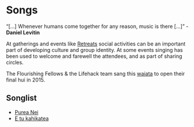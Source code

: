 # Songs

“\[…\] Whenever humans come together for any reason, music is there \[…\]” - **Daniel Levitin**

At gatherings and events like [Retreats](retreats.md) social activities can be an important part of developing culture and group identity. At some events singing has been used to welcome and farewell the attendees, and as part of sharing circles.

The Flourishing Fellows & the Lifehack team sang this [waiata](https://www.youtube.com/watch?v=9E065ftX1PU) to open their final hui in 2015.

## Songlist

* [Purea Nei](http://www.folksong.org.nz/purea_nei/index.html)
* [E tu kahikatea](http://aanzpa.org/ohomairaki/waiata/e-tu-kahikatea)

